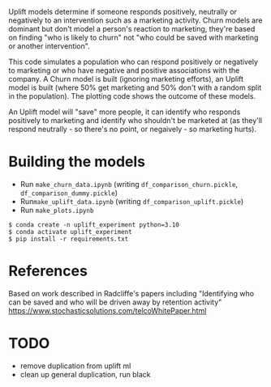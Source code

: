 Uplift models determine if someone responds positively, neutrally or negatively to an intervention such as a marketing activity. Churn models are dominant but don't model a person's reaction to marketing, they're based on finding "who is likely to churn" not "who could be saved with marketing or another intervention".

This code simulates a population who can respond positively or negatively to marketing or who have negative and positive associations with the company. A Churn model is built (ignoring marketing efforts), an Uplift model is built (where 50% get marketing and 50% don't with a random split in the population). The plotting code shows the outcome of these models.

An Uplift model will "save" more people, it can identify who responds positively to marketing and identify who shouldn't be marketed at (as they'll respond neutrally - so there's no point, or negaively - so marketing hurts). 


# Building the models

* Run `make_churn_data.ipynb` (writing `df_comparison_churn.pickle`, `df_comparison_dummy.pickle`)
* Run`make_uplift_data.ipynb` (writing `df_comparison_uplift.pickle`)
* Run `make_plots.ipynb`

```
$ conda create -n uplift_experiment python=3.10
$ conda activate uplift_experiment
$ pip install -r requirements.txt
```

# References

Based on work described in Radcliffe's papers including "Identifying who can be saved and who will be driven away by retention activity" https://www.stochasticsolutions.com/telcoWhitePaper.html

# TODO

* remove duplication from uplift ml
* clean up general duplication, run black
